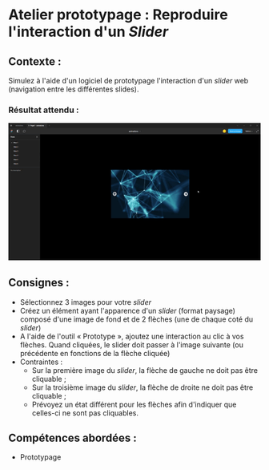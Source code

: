 # Atelier prototypage : Reproduire l'interaction d'un *Slider*
## Contexte : 
Simulez à l'aide d'un logiciel de prototypage l'interaction d'un *slider* web (navigation entre les différentes slides).

### Résultat attendu :
![Résultat attendu](https://github.com/Abardin-dev/Cas-pratiques/blob/main/Prototypage/slider.gif)

## Consignes :
- Sélectionnez 3 images pour votre *slider*
- Créez un élément ayant l'apparence d'un *slider* (format paysage) composé d'une image de fond et de 2 flèches (une de chaque coté du *slider*)
- A l'aide de l'outil « Prototype », ajoutez une interaction au clic à vos flèches. Quand cliquées, le slider doit passer à l'image suivante (ou précédente en fonctions de la flèche cliquée)
- Contraintes : 
	+ Sur la première image du *slider*, la flèche de gauche ne doit pas être cliquable ;
	+ Sur la troisième image du *slider*, la flèche de droite ne doit pas être cliquable ;
	+ Prévoyez un état différent pour les flèches afin d'indiquer que celles-ci ne sont pas cliquables.

## Compétences abordées :
* Prototypage
